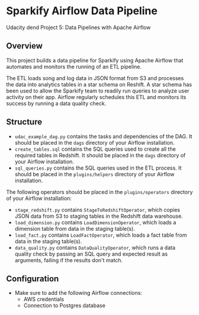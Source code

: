 # Sparkify Airflow Data Pipeline
Udacity dend Project 5: Data Pipelines with Apache Airflow

## Overview

This project builds a data pipeline for Sparkify using Apache Airflow that automates and monitors the running of an ETL pipeline.

The ETL loads song and log data in JSON format from S3 and processes the data into analytics tables in a star schema on Reshift. A star schema has been used to allow the Sparkify team to readily run queries to analyze user activity on their app. Airflow regularly schedules this ETL and monitors its success by running a data quality check.

## Structure

* `udac_example_dag.py` contains the tasks and dependencies of the DAG. It should be placed in the `dags` directory of your Airflow installation.
* `create_tables.sql` contains the SQL queries used to create all the required tables in Redshift. It should be placed in the `dags` directory of your Airflow installation.
* `sql_queries.py` contains the SQL queries used in the ETL process. It should be placed in the `plugins/helpers` directory of your Airflow installation.

The following operators should be placed in the `plugins/operators` directory of
your Airflow installation:
* `stage_redshift.py` contains `StageToRedshiftOperator`, which copies JSON data from S3 to staging tables in the Redshift data warehouse.
* `load_dimension.py` contains `LoadDimensionOperator`, which loads a dimension table from data in the staging table(s).
* `load_fact.py` contains `LoadFactOperator`, which loads a fact table from data in the staging table(s).
* `data_quality.py` contains `DataQualityOperator`, which runs a data quality check by passing an SQL query and expected result as arguments, failing if the results don't match.

## Configuration

* Make sure to add the following Airflow connections:
    * AWS credentials
    * Connection to Postgres database
